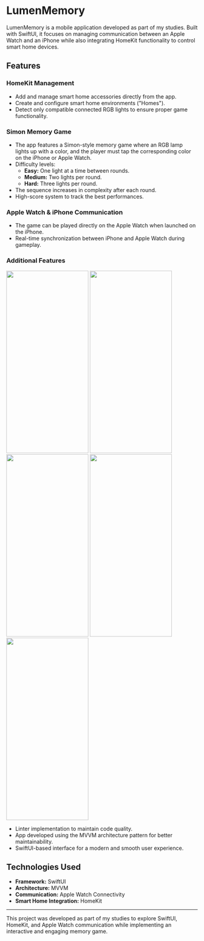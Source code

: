 # LumenMemory

LumenMemory is a mobile application developed as part of my studies. Built with SwiftUI, it focuses on managing communication between an Apple Watch and an iPhone while also integrating HomeKit functionality to control smart home devices.

## Features

### HomeKit Management
- Add and manage smart home accessories directly from the app.
- Create and configure smart home environments ("Homes").
- Detect only compatible connected RGB lights to ensure proper game functionality.

### Simon Memory Game
- The app features a Simon-style memory game where an RGB lamp lights up with a color, and the player must tap the corresponding color on the iPhone or Apple Watch.
- Difficulty levels:
  - **Easy:** One light at a time between rounds.
  - **Medium:** Two lights per round.
  - **Hard:** Three lights per round.
- The sequence increases in complexity after each round.
- High-score system to track the best performances.

### Apple Watch & iPhone Communication
- The game can be played directly on the Apple Watch when launched on the iPhone.
- Real-time synchronization between iPhone and Apple Watch during gameplay.

### Additional Features
<img src="https://github.com/user-attachments/assets/e9b47c2a-d4e7-466e-9a6e-1528b711ffb2" width="216" height="480">
<img src="https://github.com/user-attachments/assets/60d45a76-ee8c-44d4-a444-68ef87c8bd85" width="216" height="480">
<img src="https://github.com/user-attachments/assets/2ca37d8e-657c-4a74-b035-9fac4e785c70" width="216" height="480">
<img src="https://github.com/user-attachments/assets/a6b269eb-b637-4937-b428-7cb4241bfb1e" width="216" height="480">
<img src="https://github.com/user-attachments/assets/e86763d6-7578-447e-a4c2-9144be63cb86" width="216" height="480">

- Linter implementation to maintain code quality.
- App developed using the MVVM architecture pattern for better maintainability.
- SwiftUI-based interface for a modern and smooth user experience.

## Technologies Used
- **Framework:** SwiftUI
- **Architecture:** MVVM
- **Communication:** Apple Watch Connectivity
- **Smart Home Integration:** HomeKit

---
This project was developed as part of my studies to explore SwiftUI, HomeKit, and Apple Watch communication while implementing an interactive and engaging memory game.

